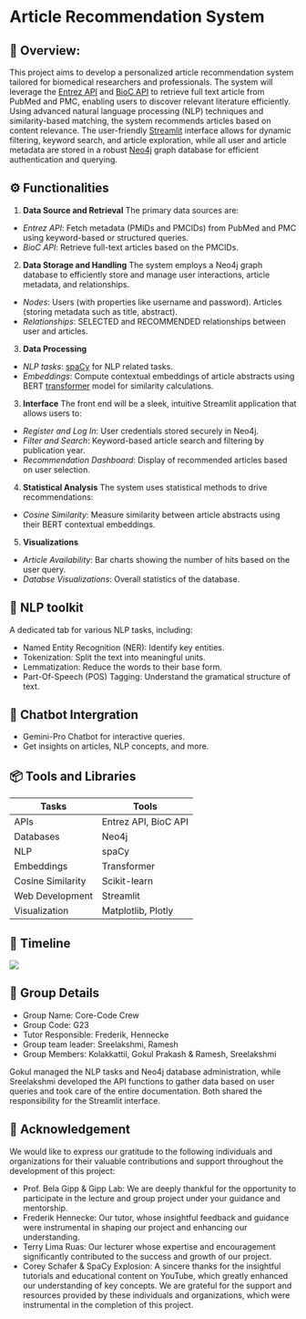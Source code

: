 # **Article Recommendation System**
## 📖 Overview:
This project aims to develop a personalized article recommendation system tailored for biomedical researchers and professionals. The system will leverage the [Entrez API](https://biopython.org/docs/1.75/api/Bio.Entrez.html) and [BioC API](https://www.ncbi.nlm.nih.gov/research/bionlp/APIs/BioC-PMC/) to retrieve full text article from PubMed and PMC, enabling users to discover relevant literature efficiently. Using advanced natural language processing (NLP) techniques and similarity-based matching, the system recommends articles based on content relevance. The user-friendly [Streamlit](https://docs.streamlit.io/) interface allows for dynamic filtering, keyword search, and article exploration, while all user and article metadata are stored in a robust [Neo4j](https://neo4j.com/docs/) graph database for efficient authentication and querying.
## ⚙️ Functionalities
1. **Data Source and Retrieval**
The primary data sources are: 
+ *Entrez API*: Fetch metadata (PMIDs and PMCIDs) from PubMed and PMC using keyword-based or structured queries. 
+ *BioC API*: Retrieve full-text articles based on the PMCIDs.  
2. **Data Storage and Handling**
The system employs a Neo4j graph database to efficiently store and manage user interactions, article metadata, and relationships. 
+ *Nodes*: Users (with properties like username and password). Articles (storing metadata such as title, abstract). 
+ *Relationships*: SELECTED and RECOMMENDED relationships between user and articles.
3. **Data Processing**
+ *NLP tasks*: [spaCy](https://spacy.io/api/doc/) for NLP related tasks.
+ *Embeddings*: Compute contextual embeddings of article abstracts using BERT [transformer](https://huggingface.co/docs/transformers/index) model for similarity calculations. 
3. **Interface**
The front end will be a sleek, intuitive Streamlit application that allows users to:
+ *Register and Log In*: User credentials stored securely in Neo4j.
+ *Filter and Search*: Keyword-based article search and filtering by publication year.
+ *Recommendation Dashboard*: Display of recommended articles based on user selection.
4. **Statistical Analysis**
The system uses statistical methods to drive recommendations: 
+ *Cosine Similarity*: Measure similarity between article abstracts using their BERT contextual embeddings.
5. **Visualizations**
+ *Article Availability*: Bar charts showing the number of hits based on the user query.
+ *Databse Visualizations*: Overall statistics of the database.
## 📌 **NLP toolkit**
A dedicated tab for various NLP tasks, including:
+ Named Entity Recognition (NER): Identify key entities.
+ Tokenization: Split the text into meaningful units.
+ Lemmatization: Reduce the words to their base form.
+ Part-Of-Speech (POS) Tagging: Understand the gramatical structure of text.
## 💬 **Chatbot Intergration**
+ Gemini-Pro Chatbot for interactive queries.
+  Get insights on articles, NLP concepts, and more.
## 📦 Tools and Libraries
| Tasks             |  Tools                 |
|-------------------|------------------------|
| APIs              |  Entrez API, BioC API  |
| Databases         |  Neo4j                 |
| NLP               |  spaCy                 |
| Embeddings        |  Transformer           |
| Cosine Similarity |  Scikit-learn          |
| Web Development   |  Streamlit             |
| Visualization     |  Matplotlib, Plotly    |
## 📅 Timeline
![](https://github.com/GokulPrakashK98/DataScienceProject/blob/main/Timeline.png)
## 🤝 Group Details
* Group Name: Core-Code Crew
* Group Code: G23
* Tutor Responsible: Frederik, Hennecke
* Group team leader: Sreelakshmi, Ramesh
* Group Members: Kolakkattil, Gokul Prakash & Ramesh, Sreelakshmi

Gokul managed the NLP tasks and Neo4j database administration, while Sreelakshmi developed the API functions to gather data based on user queries and took care of the entire documentation. Both shared the responsibility for the Streamlit interface.
## 📢 Acknowledgement
We would like to express our gratitude to the following individuals and organizations for their valuable contributions and support throughout the development of this project:
+ Prof. Bela Gipp & Gipp Lab: We are deeply thankful for the opportunity to participate in the lecture and group project under your guidance and mentorship.
+ Frederik Hennecke: Our tutor, whose insightful feedback and guidance were instrumental in shaping our project and enhancing our understanding.
+ Terry Lima Ruas: Our lecturer whose expertise and encouragement significantly contributed to the success and growth of our project.
+ Corey Schafer & SpaCy Explosion: A sincere thanks for the insightful tutorials and educational content on YouTube, which greatly enhanced our understanding of key concepts.
We are grateful for the support and resources provided by these individuals and organizations, which were instrumental in the completion of this project.
